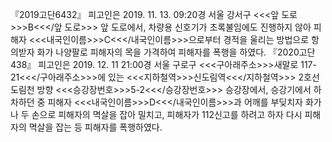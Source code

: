 『2019고단6432』
피고인은 2019. 11. 13. 09:20경 서울 강서구 <<<앞 도로>>>B<<</앞 도로>>> 앞 도로에서, 차량용 신호기가 초록불임에도 진행하지 않아 피해자 <<<내국인이름>>>C<<</내국인이름>>>으로부터 경적을 울리는 방법으로 항의받자 화가 나양팔로 피해자의 목을 가격하여 피해자를 폭행을 하였다.
『2020고단438』 피고인은 2019. 12. 11 21:00경 서울 구로구 <<<구아래주소>>>새말로 117-21<<</구아래주소>>>에 있는 <<<지하철역>>>신도림역<<</지하철역>>> 2호선 도림천 방향 <<<승강장번호>>>5-2<<</승강장번호>>> 승강장에서, 승강기에서 하차하던 중 피해자 <<<내국인이름>>>D<<</내국인이름>>>과 어깨를 부딪치자 화가 나 두 손으로 피해자의 멱살을 잡아 밀치고, 피해자가 112신고를 하려고 하자 다시 피해자의 멱살을 잡는 등 피해자를 폭행하였다.